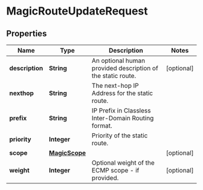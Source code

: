 

# MagicRouteUpdateRequest


## Properties

| Name | Type | Description | Notes |
|------------ | ------------- | ------------- | -------------|
|**description** | **String** | An optional human provided description of the static route. |  [optional] |
|**nexthop** | **String** | The next-hop IP Address for the static route. |  |
|**prefix** | **String** | IP Prefix in Classless Inter-Domain Routing format. |  |
|**priority** | **Integer** | Priority of the static route. |  |
|**scope** | [**MagicScope**](MagicScope.md) |  |  [optional] |
|**weight** | **Integer** | Optional weight of the ECMP scope - if provided. |  [optional] |



